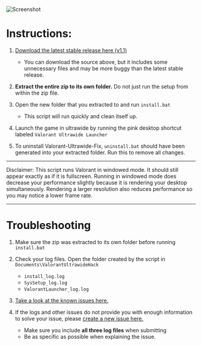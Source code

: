 ![Screenshot](screenshot.png)
# Instructions:

1. [Download the latest stable release here (v1.1)](https://github.com/crocokyle/Valorant-Ultrawide-Fix/releases)
    - You can download the source above, but it includes some unnecessary files and may be more buggy than the latest stable release.

2. **Extract the entire zip to its own folder.** Do not just run the setup from within the zip file. 

3. Open the new folder that you extracted to and run `install.bat`
    - This script will run quickly and clean itself up. 
    
4. Launch the game in ultrawide by running the pink desktop shortcut labeled `Valorant Ultrawide Launcher`

5. To uninstall Valorant-Ultrawide-Fix, `uninstall.bat` should have been generated into your extracted folder. Run this to remove all changes.
<hr />
Disclaimer: This script runs Valorant in windowed mode. It should still appear exactly as if it is fullscreen. Running in windowed mode does decrease your performance slightly because it is rendering your desktop simultaneously. Rendering a larger resolution also reduces performance so you may notice a lower frame rate.
<hr />

# Troubleshooting

1. Make sure the zip was extracted to its own folder before running `install.bat`

2. Check your log files. Open the folder created by the script in `Documents\ValorantUltrawideHack`
    - `install_log.log`
    - `SysSetup_log.log`
    - `ValorantLauncher_log.log`
    
3. [Take a look at the known issues here.](https://github.com/crocokyle/Valorant-Ultrawide-Fix/issues)
    
4. If the logs and other issues do not provide you with enough information to solve your issue, please [create a new issue here.](https://github.com/crocokyle/Valorant-Ultrawide-Fix/issues)
    - Make sure you include **all three log files** when submitting
    - Be as specific as possible when explaining the issue. 
